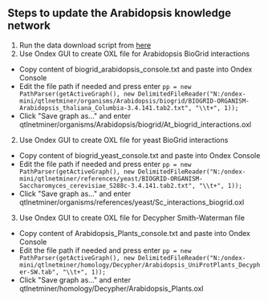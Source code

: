 ## Steps to update the Arabidopsis knowledge network

1. Run the data download script from [here](https://github.com/KeywanHP/QTLNetMiner/blob/master/common/util/scripts/updateInputData.sh) 
2. Use Ondex GUI to create OXL file for Arabidopsis BioGrid interactions
  * Copy content of biogrid_arabidopsis_console.txt and paste into Ondex Console
  * Edit the file path if needed and press enter
  `pp = new PathParser(getActiveGraph(), new DelimitedFileReader("N:/ondex-mini/qtlnetminer/organisms/Arabidopsis/biogrid/BIOGRID-ORGANISM-Arabidopsis_thaliana_Columbia-3.4.141.tab2.txt", "\\t+", 1));`
  * Click "Save graph as..." and enter qtlnetminer/organisms/Arabidopsis/biogrid/At_biogrid_interactions.oxl

2. Use Ondex GUI to create OXL file for yeast BioGrid interactions
  * Copy content of biogrid_yeast_console.txt and paste into Ondex Console
  * Edit the file path if needed and press enter
  `pp = new PathParser(getActiveGraph(), new DelimitedFileReader("N:/ondex-mini/qtlnetminer/references/yeast/BIOGRID-ORGANISM-Saccharomyces_cerevisiae_S288c-3.4.141.tab2.txt", "\\t+", 1));`
  * Click "Save graph as..." and enter qtlnetminer/organisms/references/yeast/Sc_interactions_biogrid.oxl

3. Use Ondex GUI to create OXL file for Decypher Smith-Waterman file
  * Copy content of Arabidopsis_Plants_console.txt and paste into Ondex Console
  * Edit the file path if needed and press enter
  `pp = new PathParser(getActiveGraph(), new DelimitedFileReader("N:/ondex-mini/qtlnetminer/homology/Decypher/Arabidopsis_UniProtPlants_Decypher-SW.tab", "\\t+", 1));`
  * Click "Save graph as..." and enter qtlnetminer/homology/Decypher/Arabidopsis_Plants.oxl





